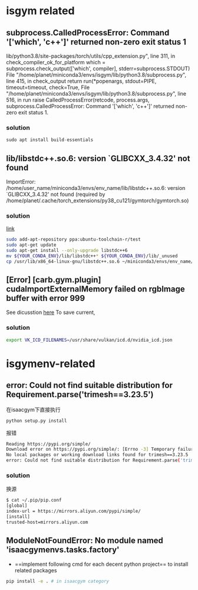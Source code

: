# isgym related

## subprocess.CalledProcessError: Command '['which', 'c++']' returned non-zero exit status 1

lib/python3.8/site-packages/torch/utils/cpp_extension.py", line 311, in check_compiler_ok_for_platform
    which = subprocess.check_output(['which', compiler], stderr=subprocess.STDOUT)
  File "/home/planet/miniconda3/envs/isgym/lib/python3.8/subprocess.py", line 415, in check_output
    return run(*popenargs, stdout=PIPE, timeout=timeout, check=True,
  File "/home/planet/miniconda3/envs/isgym/lib/python3.8/subprocess.py", line 516, in run
    raise CalledProcessError(retcode, process.args,
subprocess.CalledProcessError: Command '['which', 'c++']' returned non-zero exit status 1.

### solution
```cpp
sudo apt install build-essentials
```


##  lib/libstdc++.so.6: version `GLIBCXX_3.4.32' not found
ImportError: /home/user_name/miniconda3/envs/env_name/lib/libstdc++.so.6: version `GLIBCXX_3.4.32' not found (required by /home/planet/.cache/torch_extensions/py38_cu121/gymtorch/gymtorch.so)

### solution
[link](https://stackoverflow.com/questions/76974555/glibcxx-3-4-32-not-found-error-at-runtime-gcc-13-2-0)

```bash
sudo add-apt-repository ppa:ubuntu-toolchain-r/test
sudo apt-get update
sudo apt-get install --only-upgrade libstdc++6
mv ${YOUR_CONDA_ENV}/lib/libstdc++* ${YOUR_CONDA_ENV}/lib/_unused
cp /usr/lib/x86_64-linux-gnu/libstdc++.so.6 ~/miniconda3/envs/env_name/lib/
```

## [Error] [carb.gym.plugin] cudaImportExternalMemory failed on rgbImage buffer with error 999
See dicusstion [here](https://forums.developer.nvidia.com/t/cudaimportexternalmemory-failed-on-rgbimage/212944)
To save current, 
### solution
```bash
export VK_ICD_FILENAMES=/usr/share/vulkan/icd.d/nvidia_icd.json
```

# isgymenv-related
## error: Could not find suitable distribution for Requirement.parse('trimesh==3.23.5')
在isaacgym下直接执行
```bash
python setup.py install
```
报错
```bash
Reading https://pypi.org/simple/
Download error on https://pypi.org/simple/: [Errno -3] Temporary failure in name resolution -- Some packages may not be found!
No local packages or working download links found for trimesh==3.23.5
error: Could not find suitable distribution for Requirement.parse('trimesh==3.23.5')
```
### solution
换源
```bash
$ cat ~/.pip/pip.conf 
[global]
index-url = https://mirrors.aliyun.com/pypi/simple/
[install]
trusted-host=mirrors.aliyun.com
```

## ModuleNotFoundError: No module named 'isaacgymenvs.tasks.factory'
* ==implement following cmd for each decent python project== to install related packages
```bash
pip install -e . # in isaacgym category
```
